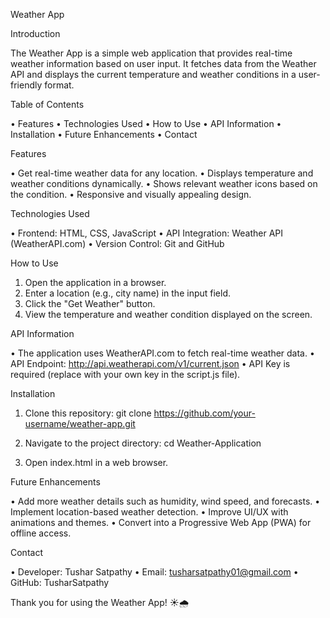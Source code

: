 Weather App

Introduction

The Weather App is a simple web application that provides real-time weather information based on user input. It fetches data from the Weather API and displays the current temperature and weather conditions in a user-friendly format.

Table of Contents

• Features
• Technologies Used
• How to Use
• API Information
• Installation
• Future Enhancements
• Contact

Features

• Get real-time weather data for any location.
• Displays temperature and weather conditions dynamically.
• Shows relevant weather icons based on the condition.
• Responsive and visually appealing design.

Technologies Used

• Frontend: HTML, CSS, JavaScript
• API Integration: Weather API (WeatherAPI.com)
• Version Control: Git and GitHub

How to Use

1. Open the application in a browser.
2. Enter a location (e.g., city name) in the input field.
3. Click the "Get Weather" button.
4. View the temperature and weather condition displayed on the screen.

API Information

• The application uses WeatherAPI.com to fetch real-time weather data.
• API Endpoint: http://api.weatherapi.com/v1/current.json
• API Key is required (replace with your own key in the script.js file).

Installation

1. Clone this repository:
git clone https://github.com/your-username/weather-app.git

3. Navigate to the project directory:
cd Weather-Application

5. Open index.html in a web browser.

Future Enhancements

• Add more weather details such as humidity, wind speed, and forecasts.
• Implement location-based weather detection.
• Improve UI/UX with animations and themes.
• Convert into a Progressive Web App (PWA) for offline access.

Contact

• Developer: Tushar Satpathy
• Email: tusharsatpathy01@gmail.com
• GitHub: TusharSatpathy

Thank you for using the Weather App! ☀️🌧️
